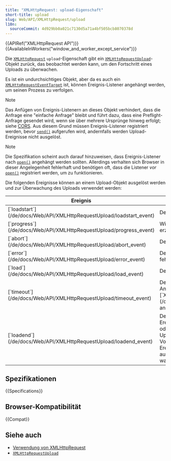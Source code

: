 ```yaml
---
title: "XMLHttpRequest: upload-Eigenschaft"
short-title: upload
slug: Web/API/XMLHttpRequest/upload
l10n:
  sourceCommit: 4d929bb0a021c7130d5a71a4bf505bcb8070378d
---
```


{{APIRef("XMLHttpRequest API")}} {{AvailableInWorkers("window_and_worker_except_service")}}

Die [`XMLHttpRequest`](/de/docs/Web/API/XMLHttpRequest) `upload`-Eigenschaft gibt ein [`XMLHttpRequestUpload`](/de/docs/Web/API/XMLHttpRequestUpload)-Objekt zurück, das beobachtet werden kann, um den Fortschritt eines Uploads zu überwachen.

Es ist ein undurchsichtiges Objekt, aber da es auch ein [`XMLHttpRequestEventTarget`](/de/docs/Web/API/XMLHttpRequestEventTarget) ist, können Ereignis-Listener angehängt werden, um seinen Prozess zu verfolgen.

> [!NOTE]
> Das Anfügen von Ereignis-Listenern an dieses Objekt verhindert, dass die Anfrage eine "einfache Anfrage" bleibt und führt dazu, dass eine Preflight-Anfrage gesendet wird, wenn sie über mehrere Ursprünge hinweg erfolgt; siehe [CORS](/de/docs/Web/HTTP/Guides/CORS). Aus diesem Grund müssen Ereignis-Listener registriert werden, bevor [`send()`](/de/docs/Web/API/XMLHttpRequest/send) aufgerufen wird, andernfalls werden Upload-Ereignisse nicht ausgelöst.

> [!NOTE]
> Die Spezifikation scheint auch darauf hinzuweisen, dass Ereignis-Listener nach [`open()`](/de/docs/Web/API/XMLHttpRequest/open) angehängt werden sollten. Allerdings verhalten sich Browser in dieser Angelegenheit fehlerhaft und benötigen oft, dass die Listener _vor_ [`open()`](/de/docs/Web/API/XMLHttpRequest/open) registriert werden, um zu funktionieren.

Die folgenden Ereignisse können an einem Upload-Objekt ausgelöst werden und zur Überwachung des Uploads verwendet werden:

<table class="no-markdown">
  <thead>
    <tr>
      <th>Ereignis</th>
      <th>Beschreibung</th>
    </tr>
  </thead>
  <tbody>
    <tr>
      <td>[`loadstart`](/de/docs/Web/API/XMLHttpRequestUpload/loadstart_event)</td>
      <td>Der Upload hat begonnen.</td>
    </tr>
    <tr>
      <td>[`progress`](/de/docs/Web/API/XMLHttpRequestUpload/progress_event)</td>
      <td>
        Wird periodisch bereitgestellt, um den bisher erzielten Fortschritt anzuzeigen.
      </td>
    </tr>
    <tr>
      <td>[`abort`](/de/docs/Web/API/XMLHttpRequestUpload/abort_event)</td>
      <td>Der Upload-Vorgang wurde abgebrochen.</td>
    </tr>
    <tr>
      <td>[`error`](/de/docs/Web/API/XMLHttpRequestUpload/error_event)</td>
      <td>Der Upload ist aufgrund eines Fehlers fehlgeschlagen.</td>
    </tr>
    <tr>
      <td>[`load`](/de/docs/Web/API/XMLHttpRequestUpload/load_event)</td>
      <td>Der Upload wurde erfolgreich abgeschlossen.</td>
    </tr>
    <tr>
      <td>[`timeout`](/de/docs/Web/API/XMLHttpRequestUpload/timeout_event)</td>
      <td>
        Der Upload ist zeitlich abgelaufen, weil keine Antwort innerhalb des durch die
        [`XMLHttpRequest.timeout`](/de/docs/Web/API/XMLHttpRequest/timeout) angegebenen Zeitraums eingegangen ist.
      </td>
    </tr>
    <tr>
      <td>[`loadend`](/de/docs/Web/API/XMLHttpRequestUpload/loadend_event)</td>
      <td>
        Der Upload ist abgeschlossen. Dieses Ereignis unterscheidet nicht zwischen Erfolg
        oder Misserfolg und wird am Ende des Uploads unabhängig vom Ergebnis gesendet.
        Vor diesem Ereignis wird bereits eines der Ereignisse <code>load</code>,
        <code>error</code>, <code>abort</code> oder <code>timeout</code> ausgelöst
        worden sein, um anzugeben, warum der Upload beendet wurde.
      </td>
    </tr>
  </tbody>
</table>

## Spezifikationen

{{Specifications}}

## Browser-Kompatibilität

{{Compat}}

## Siehe auch

- [Verwendung von XMLHttpRequest](/de/docs/Web/API/XMLHttpRequest_API/Using_XMLHttpRequest)
- [`XMLHttpRequestUpload`](/de/docs/Web/API/XMLHttpRequestUpload)
